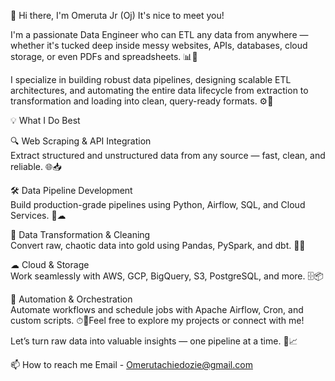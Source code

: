 👋 Hi there, I'm Omeruta Jr (Oj)  It's nice to meet you!

I'm a passionate Data Engineer who can ETL any data from anywhere — whether it's tucked deep inside messy websites, APIs, databases, cloud storage, or even PDFs and spreadsheets. 📊🧹

I specialize in building robust data pipelines, designing scalable ETL architectures, and automating the entire data lifecycle from extraction to transformation and loading into clean, query-ready formats. ⚙🚀


💡 What I Do Best

🔍 Web Scraping & API Integration  
Extract structured and unstructured data from any source — fast, clean, and reliable. 🌐📥

🛠 Data Pipeline Development  
Build production-grade pipelines using Python, Airflow, SQL, and Cloud Services. 🐍☁

🧪 Data Transformation & Cleaning  
Convert raw, chaotic data into gold using Pandas, PySpark, and dbt. 🔄✨

☁ Cloud & Storage  
Work seamlessly with AWS, GCP, BigQuery, S3, PostgreSQL, and more. 🗄📦

🔁 Automation & Orchestration  
Automate workflows and schedule jobs with Apache Airflow, Cron, and custom scripts. ⏱🧩Feel free to explore my projects or connect with me! 

Let’s turn raw data into valuable insights — one pipeline at a time. 🧠📈

📫 How to reach me Email - Omerutachiedozie@gmail.com

<!---
Omeruta/Omeruta is a ✨ special ✨ repository because its `README.md` (this file) appears on your GitHub profile.
You can click the Preview link to take a look at your changes.
--->
